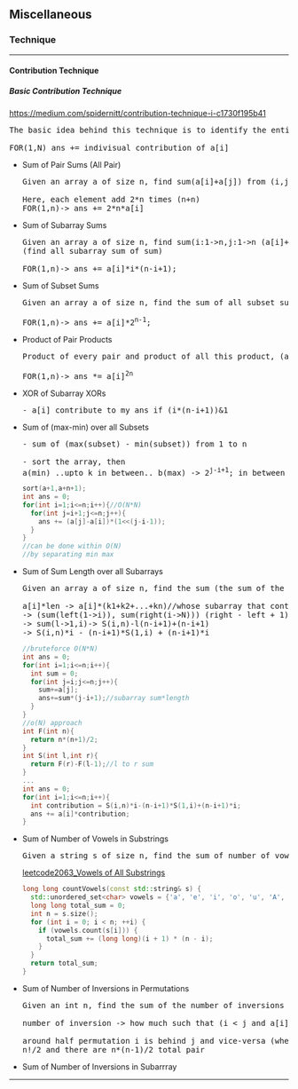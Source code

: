 ## Miscellaneous

### Technique

---

#### Contribution Technique

##### Basic Contribution Technique

https://medium.com/spidernitt/contribution-technique-i-c1730f195b41

<pre>
The basic idea behind this technique is to identify the entities (basic elements) that constitute the final answer. We need an answer to this question: “What is my final answer made up of?” Then, we would iterate on each entity and find its own contribution to the final answer.

FOR(1,N) ans += indivisual contribution of a[i] 
</pre>

- Sum of Pair Sums (All Pair)

  <pre>
  Given an array a of size n, find sum(a[i]+a[j]) from (i,j)->1 to n 
  
  Here, each element add 2*n times (n+n)
  FOR(1,n)-> ans += 2*n*a[i]
  </pre>

- Sum of Subarray Sums

  <pre>
  Given an array a of size n, find sum(i:1->n,j:1->n (a[i]+a[i+1]+...+a[j]))
  (find all subarray sum of sum)
  
  FOR(1,n)-> ans += a[i]*i*(n-i+1);
  </pre>

- Sum of Subset Sums

  <pre>
  Given an array a of size n, find the sum of all subset sums of a (ans modulo 1e9+7)
  
  FOR(1,n)-> ans += a[i]*2<sup>n-1</sup>;
  </pre>

- Product of Pair Products

  <pre>
  Product of every pair and product of all this product, (ans modulo 1e9+7)
  
  FOR(1,n)-> ans *= a[i]<sup>2n</sup> 
  </pre>

- XOR of Subarray XORs

  <pre>
  - a[i] contribute to my ans if (i*(n-i+1))&1
  </pre>

- Sum of (max-min) over all Subsets

  <pre>
  - sum of (max(subset) - min(subset)) from 1 to n
  
  - sort the array, then
  a(min) ..upto k in between.. b(max) -> 2<sup>j-i+1</sup>; in between element, k = j-i+1
  </pre>

  ```cpp
  sort(a+1,a+n+1);
  int ans = 0;
  for(int i=1;i<=n;i++){//O(N*N)
    for(int j=i+1;j<=n;j++){
      ans += (a[j]-a[i])*(1<<(j-i-1));
    }
  }
  //can be done within O(N)
  //by separating min max
  ```

- Sum of Sum Length over all Subarrays

  <pre>
  Given an array a of size n, find the sum (the sum of the subarray multiplied by the length of the subarray) over all subarrays of a.
  
  a[i]*len -> a[i]*(k1+k2+...+kn)//whose subarray that contain a[i], sum of their length
  -> (sum(left(1->i)), sum(right(i->N))) (right - left + 1)
  -> sum(l->1,i)-> S(i,n)-l(n-i+1)+(n-i+1)
  -> S(i,n)*i - (n-i+1)*S(1,i) + (n-i+1)*i
  </pre>

  ```cpp
  //bruteforce O(N*N)
  int ans = 0;
  for(int i=1;i<=n;i++){
    int sum = 0;
    for(int j=i;j<=n;j++){
      sum+=a[j];
      ans+=sum*(j-i+1);//subarray sum*length
    }
  }
  //o(N) approach
  int F(int n){
    return n*(n+1)/2;
  }
  int S(int l,int r){
    return F(r)-F(l-1);//l to r sum
  }
  ...
  int ans = 0;
  for(int i=1;i<=n;i++){
    int contribution = S(i,n)*i-(n-i+1)*S(1,i)+(n-i+1)*i;
    ans += a[i]*contribution;
  }
  ```

- Sum of Number of Vowels in Substrings

  <pre>
  Given a string s of size n, find the sum of number of vowels in all substrings of s.
  </pre>

  [leetcode2063_Vowels of All Substrings]()

  ```cpp
  long long countVowels(const std::string& s) {
    std::unordered_set<char> vowels = {'a', 'e', 'i', 'o', 'u', 'A', 'E', 'I', 'O', 'U'};
    long long total_sum = 0;
    int n = s.size();
    for (int i = 0; i < n; ++i) {
      if (vowels.count(s[i])) {
        total_sum += (long long)(i + 1) * (n - i);
      }
    }
    return total_sum;
  }
  ```

- Sum of Number of Inversions in Permutations

  <pre>
  Given an int n, find the sum of the number of inversions in all permutations (1,2...n)
  
  number of inversion -> how much such that (i < j and a[i] > a[j])
  
  around half permutation i is behind j and vice-versa (where a[i]>a[j])
  n!/2 and there are n*(n-1)/2 total pair
  </pre>

- Sum of Number of Inversions in Subarrray

---
